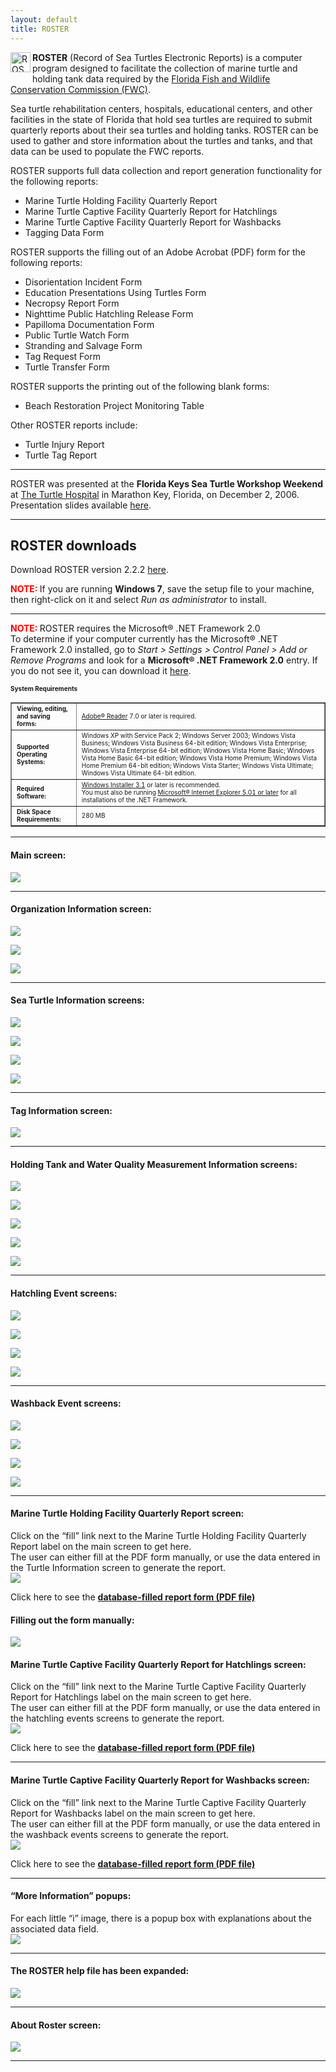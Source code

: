 ```yaml
---
layout: default
title: ROSTER
---
```

<div class="story-content">
  <p><img style="margin: 0px 3px 3px 0px; display: inline; border: 0px;" src="{{ site.url }}{{ site.baseurl }}/assets/images/roster.png" alt="ROSTER" width="32" height="32" align="left" /><b>ROSTER</b> (Record of Sea Turtles Electronic Reports) is a computer program designed to facilitate the collection of marine turtle and holding tank data required by the <a href="http://myfwc.com/research/wildlife/sea-turtles/">Florida Fish and Wildlife Conservation Commission (FWC)</a>.</p>
  <p>Sea turtle rehabilitation centers, hospitals, educational centers, and other facilities in the state of Florida that hold sea turtles are required to submit quarterly reports about their sea turtles and holding tanks. ROSTER can be used to gather and store information about the turtles and tanks, and that data can be used to populate the FWC reports.</p>
  <p>ROSTER supports full data collection and report generation functionality for the following reports:</p>
  <ul>
    <li>Marine Turtle Holding Facility Quarterly Report</li>
    <li>Marine Turtle Captive Facility Quarterly Report for Hatchlings</li>
    <li>Marine Turtle Captive Facility Quarterly Report for Washbacks</li>
    <li>Tagging Data Form</li>
  </ul>
  <p>ROSTER supports the filling out of an Adobe Acrobat (PDF) form for the following reports:</p>
  <ul>
    <li>Disorientation Incident Form</li>
    <li>Education Presentations Using Turtles Form</li>
    <li>Necropsy Report Form</li>
    <li>Nighttime Public Hatchling Release Form</li>
    <li>Papilloma Documentation Form</li>
    <li>Public Turtle Watch Form</li>
    <li>Stranding and Salvage Form</li>
    <li>Tag Request Form</li>
    <li>Turtle Transfer Form</li>
  </ul>
  <p>ROSTER supports the printing out of the following blank forms:</p>
  <ul>
    <li>Beach Restoration Project Monitoring Table</li>
  </ul>
  <p>Other ROSTER reports include:</p>
  <ul>
    <li>Turtle Injury Report</li>
    <li>Turtle Tag Report</li>
  </ul>
  <hr />
  <p>ROSTER was presented at the <b>Florida Keys Sea Turtle Workshop Weekend</b> at <a href="http://www.turtlehospital.org/">The Turtle Hospital</a> in Marathon Key, Florida, on December 2, 2006. Presentation slides available <a href="{{ site.url }}{{ site.baseurl }}/assets/images/roster/ROSTER.ppt">here</a>.</p>
  <hr />
  <h2>ROSTER downloads</h2>
  <p>Download ROSTER version 2.2.2 <a href="{{ site.url }}{{ site.baseurl }}/assets/images/roster/roster_setup_2_2_2.exe">here</a>.</p>
  <p><span style="color: red; font-weight: bold;">NOTE: </span>If you are running <b>Windows 7</b>, save the setup file to your machine, then right-click on it and select <i>Run as administrator</i> to install.</p>
  <hr />
  <p><span style="color: red; font-weight: bold;">NOTE: </span>ROSTER requires the Microsoft® .NET Framework 2.0<br />
    To determine if your computer currently has the Microsoft® .NET Framework 2.0 installed, go to <i>Start &gt; Settings &gt; Control Panel &gt; Add or Remove Programs</i> and look for a <b>Microsoft® .NET Framework 2.0</b> entry. If you do not see it, you can download it <a href="http://www.microsoft.com/downloads/details.aspx?FamilyID=0856eacb-4362-4b0d-8edd-aab15c5e04f5&amp;displaylang=en"> here</a>.
  </p>
  <p><span style="font-size: x-small; font-weight: bold;">System Requirements</span></p>
  <table border="1">
    <tbody>
      <tr>
        <td><span style="font-size: x-small; font-weight: bold;">Viewing, editing, and saving forms:</span></td>
        <td><span style="font-size: x-small;"><a href="http://www.adobe.com/products/acrobat/readstep2.html">Adobe® Reader</a> 7.0 or later is required.</span></td>
      </tr>
      <tr>
        <td><span style="font-size: x-small; font-weight: bold;">Supported Operating Systems:</span></td>
        <td><span style="font-size: x-small;">Windows XP with Service Pack 2; Windows Server 2003; Windows Vista Business; Windows Vista Business 64-bit edition; Windows Vista Enterprise; Windows Vista Enterprise 64-bit edition; Windows Vista Home Basic; Windows Vista Home Basic 64-bit edition; Windows Vista Home Premium; Windows Vista Home Premium 64-bit edition; Windows Vista Starter; Windows Vista Ultimate; Windows Vista Ultimate 64-bit edition.</span></td>
      </tr>
      <tr>
        <td><span style="font-size: x-small; font-weight: bold;">Required Software:</span></td>
        <td><span style="font-size: x-small;"><a href="http://www.microsoft.com/downloads/details.aspx?familyid=889482fc-5f56-4a38-b838-de776fd4138c&amp;displaylang=en">Windows Installer 3.1</a> or later is recommended.<br />
          You must also be running <a href="http://www.microsoft.com/windows/ie/downloads/default.mspx">Microsoft® Internet Explorer 5.01 or later</a> for all installations of the .NET Framework.</span>
        </td>
      </tr>
      <tr>
        <td><span style="font-size: x-small; font-weight: bold;">Disk Space Requirements:</span></td>
        <td><span style="font-size: x-small;">280 MB</span></td>
      </tr>
    </tbody>
  </table>
  <hr />
  <h4>Main screen:</h4>
  <p><img src="{{ site.url }}{{ site.baseurl }}/assets/images/roster/main_screen.jpg" /></p>
  <hr />
  <h4>Organization Information screen:</h4>
  <p><img src="{{ site.url }}{{ site.baseurl }}/assets/images/roster/org_info_general_info_tab.jpg" /></p>
  <p><img src="{{ site.url }}{{ site.baseurl }}/assets/images/roster/org_info_starting_balances_tab.jpg" /></p>
  <p><img src="{{ site.url }}{{ site.baseurl }}/assets/images/roster/org_info_preferences_tab.jpg" /></p>
  <hr />
  <h4>Sea Turtle Information screens:</h4>
  <p><img src="{{ site.url }}{{ site.baseurl }}/assets/images/roster/sea_turtle_information_general_tab.jpg" /></p>
  <p><img src="{{ site.url }}{{ site.baseurl }}/assets/images/roster/sea_turtle_information_tags_tab.jpg" /></p>
  <p><img src="{{ site.url }}{{ site.baseurl }}/assets/images/roster/sea_turtle_information_morphometrics_measurements_tab.jpg" /></p>
  <p><img src="{{ site.url }}{{ site.baseurl }}/assets/images/roster/sea_turtle_information_morphometrics_graphs_tab.jpg" /></p>
  <hr />
  <h4>Tag Information screen:</h4>
  <p><img src="{{ site.url }}{{ site.baseurl }}/assets/images/roster/tag_information.jpg" /></p>
  <hr />
  <h4>Holding Tank and Water Quality Measurement Information screens:</h4>
  <p><img src="{{ site.url }}{{ site.baseurl }}/assets/images/roster/holding_tank_information_data.jpg" /></p>
  <p><img src="{{ site.url }}{{ site.baseurl }}/assets/images/roster/water_quaility_meaurement_information.jpg" /></p>
  <p><img src="{{ site.url }}{{ site.baseurl }}/assets/images/roster/holding_tank_information_temperature_graph.jpg" /></p>
  <p><img src="{{ site.url }}{{ site.baseurl }}/assets/images/roster/holding_tank_information_salinity_graph.jpg" /></p>
  <p><img src="{{ site.url }}{{ site.baseurl }}/assets/images/roster/holding_tank_information_ph_graph.jpg" /></p>
  <hr />
  <h4>Hatchling Event screens:</h4>
  <p><img src="{{ site.url }}{{ site.baseurl }}/assets/images/roster/hatchlings_acquired_event_screen.jpg" /></p>
  <p><img src="{{ site.url }}{{ site.baseurl }}/assets/images/roster/hatchlings_died_event_screen.jpg" /></p>
  <p><img src="{{ site.url }}{{ site.baseurl }}/assets/images/roster/hatchlings_released_event_screen.jpg" /></p>
  <p><img src="{{ site.url }}{{ site.baseurl }}/assets/images/roster/hatchlings_doa_event_screen.jpg" /></p>
  <hr />
  <h4>Washback Event screens:</h4>
  <p><img src="{{ site.url }}{{ site.baseurl }}/assets/images/roster/washbacks_acquired_event_screen.jpg" /></p>
  <p><img src="{{ site.url }}{{ site.baseurl }}/assets/images/roster/washbacks_died_event_screen.jpg" /></p>
  <p><img src="{{ site.url }}{{ site.baseurl }}/assets/images/roster/washbacks_released_event_screen.jpg" /></p>
  <p><img src="{{ site.url }}{{ site.baseurl }}/assets/images/roster/washbacks_doa_event_screen.jpg" /></p>
  <hr />
  <h4>Marine Turtle Holding Facility Quarterly Report screen:</h4>
  <p>Click on the &#8220;fill&#8221; link next to the Marine Turtle Holding Facility Quarterly Report label on the main screen to get here.<br />
    The user can either fill at the PDF form manually, or use the data entered in<br />
    the Turtle Information screen to generate the report.<br />
    <img src="{{ site.url }}{{ site.baseurl }}/assets/images/roster/marine_turtle_holding_facility_quarterly_report_actions_tab.jpg" />
  </p>
  <p>Click here to see the <b><a href="{{ site.url }}{{ site.baseurl }}/assets/images/roster/FILLED - Marine Turtle Holding Facility Quarterly Report.pdf">database-filled report form (PDF file)</a></b></p>
  <h4>Filling out the form manually:</h4>
  <p><img src="{{ site.url }}{{ site.baseurl }}/assets/images/roster/report_manual_fill_in.jpg" /></p>
  <h4>Marine Turtle Captive Facility Quarterly Report for Hatchlings screen:</h4>
  <p>Click on the &#8220;fill&#8221; link next to the Marine Turtle Captive Facility Quarterly Report for Hatchlings label on the main screen to get here.<br />
    The user can either fill at the PDF form manually, or use the data entered in<br />
    the hatchling events screens to generate the report.<br />
    <img src="{{ site.url }}{{ site.baseurl }}/assets/images/roster/marine_turtle_captive_facility_quarterly_report_hatchlings_actions_tab.jpg" />
  </p>
  <p>Click here to see the <b><a href="{{ site.url }}{{ site.baseurl }}/assets/images/roster/FILLED - Marine Turtle Captive Facility Quarterly Report for Hatchlings.pdf">database-filled report form (PDF file)</a></b></p>
  <hr />
  <h4>Marine Turtle Captive Facility Quarterly Report for Washbacks screen:</h4>
  <p>Click on the &#8220;fill&#8221; link next to the Marine Turtle Captive Facility Quarterly Report for Washbacks label on the main screen to get here.<br />
    The user can either fill at the PDF form manually, or use the data entered in<br />
    the washback events screens to generate the report.<br />
    <img src="{{ site.url }}{{ site.baseurl }}/assets/images/roster/marine_turtle_captive_facility_quarterly_report_washbacks_actions_tab.jpg" />
  </p>
  <p>Click here to see the <b><a href="{{ site.url }}{{ site.baseurl }}/assets/images/roster/FILLED - Marine Turtle Captive Facility Quarterly Report for Washbacks.pdf">database-filled report form (PDF file)</a></b></p>
  <hr />
  <h4>&#8220;More Information&#8221; popups:</h4>
  <p>For each little &#8220;i&#8221; image, there is a popup box with explanations about the associated data field.<br />
    <img src="{{ site.url }}{{ site.baseurl }}/assets/images/roster/more_information_example_form.jpg" />
  </p>
  <hr />
  <h4>The ROSTER help file has been expanded:</h4>
  <p><img src="{{ site.url }}{{ site.baseurl }}/assets/images/roster/help_screen.jpg" /></p>
  <hr />
  <h4>About Roster screen:</h4>
  <p><img src="{{ site.url }}{{ site.baseurl }}/assets/images/roster/about_box.jpg" /></p>
  <hr />
</div>
